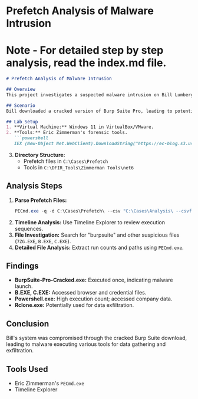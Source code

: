 # Prefetch Analysis of Malware Intrusion

# Note - For detailed step by step analysis, read the index.md file.


```markdown
# Prefetch Analysis of Malware Intrusion 

## Overview
This project investigates a suspected malware intrusion on Bill Lumbergh's workstation at Initech Software by analyzing Prefetch files. The goal is to identify malicious executables, directories accessed, and suspicious activities.

## Scenario
Bill downloaded a cracked version of Burp Suite Pro, leading to potential malware infection. Prefetch files from his system are analyzed to identify the malicious actions.

## Lab Setup
1. **Virtual Machine:** Windows 11 in VirtualBox/VMware.
2. **Tools:** Eric Zimmerman's forensic tools.
   ```powershell
   IEX (New-Object Net.WebClient).DownloadString("https://ec-blog.s3.us-east-1.amazonaws.com/DFIR-Lab/PF_Lab/prep_lab.ps1")
   ```
3. **Directory Structure:** 
   - Prefetch files in `C:\Cases\Prefetch`
   - Tools in `C:\DFIR_Tools\Zimmerman Tools\net6`

## Analysis Steps
1. **Parse Prefetch Files:**
   ```powershell
   PECmd.exe -q -d C:\Cases\Prefetch\ --csv "C:\Cases\Analysis\ --csvf prefetch.csv"
   ```
2. **Timeline Analysis:** Use Timeline Explorer to review execution sequences.
3. **File Investigation:** Search for "burpsuite" and other suspicious files (`7ZG.EXE`, `B.EXE`, `C.EXE`).
4. **Detailed File Analysis:** Extract run counts and paths using `PECmd.exe`.

## Findings
- **BurpSuite-Pro-Cracked.exe:** Executed once, indicating malware launch.
- **B.EXE, C.EXE:** Accessed browser and credential files.
- **Powershell.exe:** High execution count; accessed company data.
- **Rclone.exe:** Potentially used for data exfiltration.

## Conclusion
Bill's system was compromised through the cracked Burp Suite download, leading to malware executing various tools for data gathering and exfiltration.

## Tools Used
- Eric Zimmerman's `PECmd.exe`
- Timeline Explorer
```


